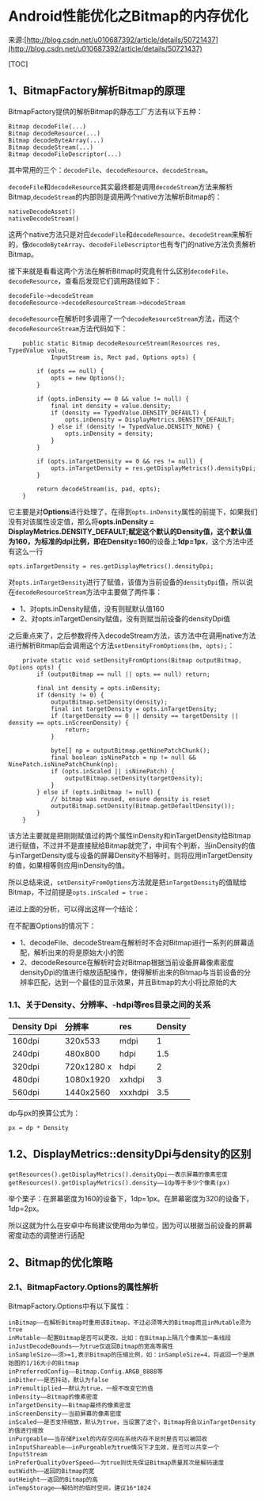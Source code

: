 # Android性能优化之Bitmap的内存优化
来源:[http://blog.csdn.net/u010687392/article/details/50721437](http://blog.csdn.net/u010687392/article/details/50721437)

[TOC]

## 1、BitmapFactory解析Bitmap的原理

BitmapFactory提供的解析Bitmap的静态工厂方法有以下五种：

```
Bitmap decodeFile(...)
Bitmap decodeResource(...)
Bitmap decodeByteArray(...)
Bitmap decodeStream(...)
Bitmap decodeFileDescriptor(...)
```

其中常用的三个：`decodeFile`、`decodeResource`、`decodeStream`。 

`decodeFile`和`decodeResource`其实最终都是调用`decodeStream`方法来解析Bitmap,`decodeStream`的内部则是调用两个native方法解析Bitmap的：

```
nativeDecodeAsset()
nativeDecodeStream()
```

这两个native方法只是对应`decodeFile`和`decodeResource`、`decodeStream`来解析的，像`decodeByteArray`、`decodeFileDescriptor`也有专门的native方法负责解析Bitmap。

接下来就是看看这两个方法在解析Bitmap时究竟有什么区别`decodeFile`、`decodeResource`，查看后发现它们调用路径如下：

```
decodeFile->decodeStream 
decodeResource->decodeResourceStream->decodeStream
```

`decodeResource`在解析时多调用了一个`decodeResourceStream`方法，而这个`decodeResourceStream`方法代码如下：

```
    public static Bitmap decodeResourceStream(Resources res, TypedValue value,
            InputStream is, Rect pad, Options opts) {

        if (opts == null) {
            opts = new Options();
        }

        if (opts.inDensity == 0 && value != null) {
            final int density = value.density;
            if (density == TypedValue.DENSITY_DEFAULT) {
                opts.inDensity = DisplayMetrics.DENSITY_DEFAULT;
            } else if (density != TypedValue.DENSITY_NONE) {
                opts.inDensity = density;
            }
        }

        if (opts.inTargetDensity == 0 && res != null) {
            opts.inTargetDensity = res.getDisplayMetrics().densityDpi;
        }

        return decodeStream(is, pad, opts);
    }
```

它主要是对**Options**进行处理了，在得到`opts.inDensity`属性的前提下，如果我们没有对该属性设定值，那么将**opts.inDensity = DisplayMetrics.DENSITY_DEFAULT;**赋定这个默认的Density值，这个默认值为160，为标准的dpi比例，即在**Density=160**的设备上**1dp=1px**，这个方法中还有这么一行

```
opts.inTargetDensity = res.getDisplayMetrics().densityDpi;
```

对`opts.inTargetDensity`进行了赋值，该值为当前设备的`densityDpi`值，所以说在`decodeResourceStream`方法中主要做了两件事：

* 1、对opts.inDensity赋值，没有则赋默认值160 
* 2、对opts.inTargetDensity赋值，没有则赋当前设备的densityDpi值

之后重点来了，之后参数将传入decodeStream方法，该方法中在调用native方法进行解析Bitmap后会调用这个方法`setDensityFromOptions(bm, opts);`：

```
    private static void setDensityFromOptions(Bitmap outputBitmap, Options opts) {
        if (outputBitmap == null || opts == null) return;

        final int density = opts.inDensity;
        if (density != 0) {
            outputBitmap.setDensity(density);
            final int targetDensity = opts.inTargetDensity;
            if (targetDensity == 0 || density == targetDensity || density == opts.inScreenDensity) {
                return;
            }

            byte[] np = outputBitmap.getNinePatchChunk();
            final boolean isNinePatch = np != null && NinePatch.isNinePatchChunk(np);
            if (opts.inScaled || isNinePatch) {
                outputBitmap.setDensity(targetDensity);
            }
        } else if (opts.inBitmap != null) {
            // bitmap was reused, ensure density is reset
            outputBitmap.setDensity(Bitmap.getDefaultDensity());
        }
    }
```

该方法主要就是把刚刚赋值过的两个属性inDensity和inTargetDensity给Bitmap进行赋值，不过并不是直接赋给Bitmap就完了，中间有个判断，当inDensity的值与inTargetDensity或与设备的屏幕Density不相等时，则将应用inTargetDensity的值，如果相等则应用inDensity的值。

所以总结来说，`setDensityFromOptions`方法就是把`inTargetDensity`的值赋给Bitmap，不过前提是`opts.inScaled = true；`

进过上面的分析，可以得出这样一个结论：

在不配置Options的情况下： 

* 1、decodeFile、decodeStream在解析时不会对Bitmap进行一系列的屏幕适配，解析出来的将是原始大小的图 
* 2、decodeResource在解析时会对Bitmap根据当前设备屏幕像素密度densityDpi的值进行缩放适配操作，使得解析出来的Bitmap与当前设备的分辨率匹配，达到一个最佳的显示效果，并且Bitmap的大小将比原始的大
### 1.1、关于Density、分辨率、-hdpi等res目录之间的关系

|Density Dpi|	分辨率|res|Density|
|:--|:--|:--|:--|
|160dpi	|320x533|mdpi|1|
|240dpi	|480x800|hdpi|1.5|
|320dpi	|720x1280	x|hdpi|2|
|480dpi	|1080x1920|xxhdpi|3|
|560dpi|1440x2560|xxxhdpi|3.5|

dp与px的换算公式为：

```
px = dp * Density
```

## 1.2、DisplayMetrics::densityDpi与density的区别

```
getResources().getDisplayMetrics().densityDpi——表示屏幕的像素密度 
getResources().getDisplayMetrics().density——1dp等于多少个像素(px)
```

举个栗子：在屏幕密度为160的设备下，1dp=1px。在屏幕密度为320的设备下，1dp=2px。 

所以这就为什么在安卓中布局建议使用dp为单位，因为可以根据当前设备的屏幕密度动态的调整进行适配

## 2、Bitmap的优化策略

### 2.1、BitmapFactory.Options的属性解析

BitmapFactory.Options中有以下属性：

```
inBitmap——在解析Bitmap时重用该Bitmap，不过必须等大的Bitmap而且inMutable须为true
inMutable——配置Bitmap是否可以更改，比如：在Bitmap上隔几个像素加一条线段
inJustDecodeBounds——为true仅返回Bitmap的宽高等属性
inSampleSize——须>=1,表示Bitmap的压缩比例，如：inSampleSize=4，将返回一个是原始图的1/16大小的Bitmap
inPreferredConfig——Bitmap.Config.ARGB_8888等
inDither——是否抖动，默认为false
inPremultiplied——默认为true，一般不改变它的值
inDensity——Bitmap的像素密度
inTargetDensity——Bitmap最终的像素密度
inScreenDensity——当前屏幕的像素密度
inScaled——是否支持缩放，默认为true，当设置了这个，Bitmap将会以inTargetDensity的值进行缩放
inPurgeable——当存储Pixel的内存空间在系统内存不足时是否可以被回收
inInputShareable——inPurgeable为true情况下才生效，是否可以共享一个InputStream
inPreferQualityOverSpeed——为true则优先保证Bitmap质量其次是解码速度
outWidth——返回的Bitmap的宽
outHeight——返回的Bitmap的高
inTempStorage——解码时的临时空间，建议16*1024
```